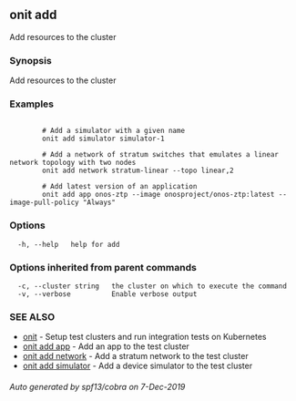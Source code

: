 ## onit add

Add resources to the cluster

### Synopsis

Add resources to the cluster

### Examples

```

		# Add a simulator with a given name
		onit add simulator simulator-1

		# Add a network of stratum switches that emulates a linear network topology with two nodes
		onit add network stratum-linear --topo linear,2
	   
		# Add latest version of an application 
		onit add app onos-ztp --image onosproject/onos-ztp:latest --image-pull-policy "Always" 
```

### Options

```
  -h, --help   help for add
```

### Options inherited from parent commands

```
  -c, --cluster string   the cluster on which to execute the command
  -v, --verbose          Enable verbose output
```

### SEE ALSO

* [onit](onit.md)	 - Setup test clusters and run integration tests on Kubernetes
* [onit add app](onit_add_app.md)	 - Add an app to the test cluster
* [onit add network](onit_add_network.md)	 - Add a stratum network to the test cluster
* [onit add simulator](onit_add_simulator.md)	 - Add a device simulator to the test cluster

###### Auto generated by spf13/cobra on 7-Dec-2019
